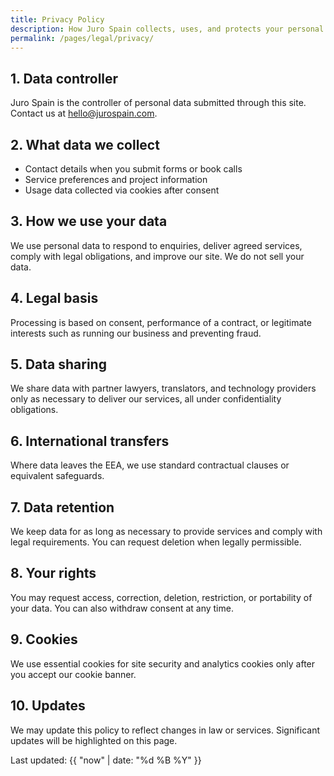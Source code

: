 ```yaml
---
title: Privacy Policy
description: How Juro Spain collects, uses, and protects your personal data.
permalink: /pages/legal/privacy/
---
```

## 1. Data controller

Juro Spain is the controller of personal data submitted through this site. Contact us at [hello@jurospain.com](mailto:hello@jurospain.com).

## 2. What data we collect

- Contact details when you submit forms or book calls
- Service preferences and project information
- Usage data collected via cookies after consent

## 3. How we use your data

We use personal data to respond to enquiries, deliver agreed services, comply with legal obligations, and improve our site. We do not sell your data.

## 4. Legal basis

Processing is based on consent, performance of a contract, or legitimate interests such as running our business and preventing fraud.

## 5. Data sharing

We share data with partner lawyers, translators, and technology providers only as necessary to deliver our services, all under confidentiality obligations.

## 6. International transfers

Where data leaves the EEA, we use standard contractual clauses or equivalent safeguards.

## 7. Data retention

We keep data for as long as necessary to provide services and comply with legal requirements. You can request deletion when legally permissible.

## 8. Your rights

You may request access, correction, deletion, restriction, or portability of your data. You can also withdraw consent at any time.

## 9. Cookies

We use essential cookies for site security and analytics cookies only after you accept our cookie banner.

## 10. Updates

We may update this policy to reflect changes in law or services. Significant updates will be highlighted on this page.

Last updated: {{ "now" | date: "%d %B %Y" }}
